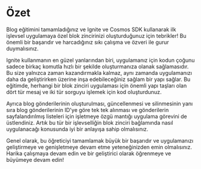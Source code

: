 # Özet

Blog eğitimini tamamladığınız ve Ignite ve Cosmos SDK kullanarak ilk işlevsel uygulamaya özel blok zincirinizi oluşturduğunuz için tebrikler! Bu önemli bir başarıdır ve harcadığınız sıkı çalışma ve özveri ile gurur duymalısınız.

Ignite kullanmanın en güzel yanlarından biri, uygulamanız için kodun çoğunu sadece birkaç komutla hızlı bir şekilde oluşturmanıza olanak sağlamasıdır. Bu size yalnızca zaman kazandırmakla kalmaz, aynı zamanda uygulamanızı daha da geliştirirken üzerine inşa edebileceğiniz sağlam bir yapı sağlar. Bu eğitimde, herhangi bir blok zinciri uygulaması için önemli yapı taşları olan dört tür mesaj ve iki tür sorguyu işlemek için kod oluşturdunuz.

Ayrıca blog gönderilerinin oluşturulması, güncellenmesi ve silinmesinin yanı sıra blog gönderilerinin ID'ye göre tek tek alınması ve gönderilerin sayfalandırılmış listeleri için işletmeye özgü mantığı uygulama görevini de üstlendiniz. Artık bu tür bir işlevselliğin blok zinciri bağlamında nasıl uygulanacağı konusunda iyi bir anlayışa sahip olmalısınız.

Genel olarak, bu öğreticiyi tamamlamak büyük bir başarıdır ve uygulamanızı geliştirmeye ve genişletmeye devam etme yeteneğinizden emin olmalısınız. Harika çalışmaya devam edin ve bir geliştirici olarak öğrenmeye ve büyümeye devam edin!
